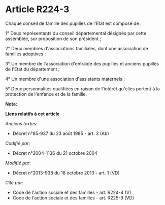 # Article R224-3

Chaque conseil de famille des pupilles de l'Etat est composé de : 

1° Deux représentants du conseil départemental désignés par cette assemblée, sur proposition de son président ; 

2° Deux membres d'associations familiales, dont une association de familles adoptives ; 

3° Un membre de l'association d'entraide des pupilles et anciens pupilles de l'Etat du département ; 

4° Un membre d'une association d'assistants maternels ; 

5° Deux personnalités qualifiées en raison de l'intérêt qu'elles portent à la protection de l'enfance et de la famille.

**Nota:**



**Liens relatifs à cet article**

_Anciens textes_:

  - Décret n°85-937 du 23 août 1985 - art. 3 (Ab)

_Codifié par_:

  - Décret n°2004-1136 du 21 octobre 2004

_Modifié par_:

  - Décret n°2013-938 du 18 octobre 2013 - art. 1 (VD)

_Cité par_:

  - Code de l'action sociale et des familles - art. R224-4 (V)
  - Code de l'action sociale et des familles - art. R225-9 (VD)
